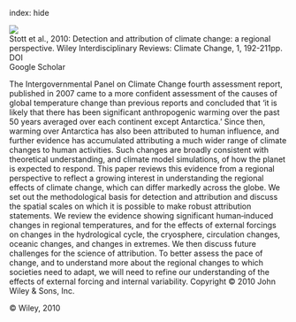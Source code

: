 index: hide

<div class="Citation">
    <div class="Citation-thumb CitationThumb-linked"  data-href="https://doi.org/10.1002/wcc.34">
      <img src="https://static.claimspace.cloud/climate-study-static/refs/thumbs/11/Stott_et_al_2010-thumb.png" />
    </div>

  <div class="Citation-body">
    <div class="Citation-text">Stott et al., 2010: Detection and attribution of climate change: a regional perspective. <span class="Article-journal">Wiley Interdisciplinary Reviews: Climate Change, </span><span class="Article-volume">1, </span>192-211pp.</div>
    <div class="Citation-links">
      <div class="CitationLink" data-href="https://doi.org/10.1002/wcc.34">
        <div class="CitationLink-icon CitationLink-Doi"></div>
        <div class="CitationLink-text">DOI</div>
      </div>
      <div class="CitationLink" data-href="https://scholar.google.com/scholar?q=10.1002/wcc.34">
        <div class="CitationLink-icon CitationLink-Scholar"></div>
        <div class="CitationLink-text">Google Scholar</div>
      </div>
    </div>
  </div>
</div>

The Intergovernmental Panel on Climate Change fourth assessment report, published in 2007 came to a more confident assessment of the causes of global temperature change than previous reports and concluded that ‘it is likely that there has been significant anthropogenic warming over the past 50 years averaged over each continent except Antarctica.’ Since then, warming over Antarctica has also been attributed to human influence, and further evidence has accumulated attributing a much wider range of climate changes to human activities. Such changes are broadly consistent with theoretical understanding, and climate model simulations, of how the planet is expected to respond. This paper reviews this evidence from a regional perspective to reflect a growing interest in understanding the regional effects of climate change, which can differ markedly across the globe. We set out the methodological basis for detection and attribution and discuss the spatial scales on which it is possible to make robust attribution statements. We review the evidence showing significant human‐induced changes in regional temperatures, and for the effects of external forcings on changes in the hydrological cycle, the cryosphere, circulation changes, oceanic changes, and changes in extremes. We then discuss future challenges for the science of attribution. To better assess the pace of change, and to understand more about the regional changes to which societies need to adapt, we will need to refine our understanding of the effects of external forcing and internal variability. Copyright © 2010 John Wiley & Sons, Inc.

<div class="Citation-copy">
&copy; Wiley, 2010
</div>